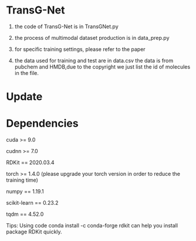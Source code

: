 # TransG-Net

1. the code of TransG-Net is in TransGNet.py

2. the process of multimodal dataset production is in data_prep.py

3. for specific training settings, please refer to the paper

4. the data used for training and test are in data.csv
   the data is from pubchem and HMDB,due to the copyright we just list the id of molecules in the file.

# Update

# Dependencies
cuda >= 9.0

cudnn >= 7.0

RDKit == 2020.03.4

torch >= 1.4.0 (please upgrade your torch version in order to reduce the training time)

numpy == 1.19.1

scikit-learn == 0.23.2

tqdm == 4.52.0

Tips: Using code conda install -c conda-forge rdkit can help you install package RDKit quickly.
